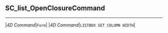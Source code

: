 ﻿## SC_list_OpenClosureCommand---|*4D Command*|`Form`||*4D Command*|`LISTBOX SET COLUMN WIDTH`|